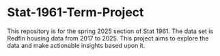 # Stat-1961-Term-Project
This repository is for the spring 2025 section of Stat 1961. The data set is Redfin housing data from 2017 to 2025. This project aims to explore the data and make actionable insights based upon it.
